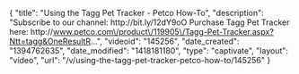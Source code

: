 {
    "title": "Using the Tagg Pet Tracker - Petco How-To",
    "description": "Subscribe to our channel: http:\/\/bit.ly\/12dY9oO Purchase Tagg Pet Tracker here: http:\/\/www.petco.com\/product\/119905\/Tagg-Pet-Tracker.aspx?Ntt=tagg&OneResultR...",
    "videoid": "145256",
    "date_created": "1394762635",
    "date_modified": "1418181180",
    "type": "captivate",
    "layout": "video",
    "url": "\/v\/using-the-tagg-pet-tracker-petco-how-to\/145256"
}